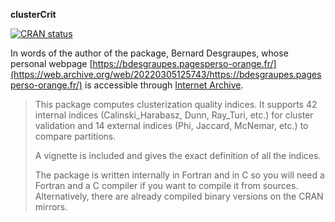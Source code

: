 **clusterCrit**


[![CRAN status](https://badges.cranchecks.info/summary/clusterCrit.svg)](https://cran.r-project.org/web/checks/check_results_clusterCrit.html)

In words of the author of the package, Bernard Desgraupes, whose personal webpage [https://bdesgraupes.pagesperso-orange.fr/](https://web.archive.org/web/20220305125743/https://bdesgraupes.pagesperso-orange.fr/)  is accessible through [Internet Archive](https://web.archive.org/).

> This package computes clusterization quality indices. It supports 42 internal indices (Calinski_Harabasz, Dunn, Ray_Turi, etc.) for cluster validation and 14 external indices (Phi, Jaccard, McNemar, etc.) to compare partitions.
>
> A vignette is included and gives the exact definition of all the indices.
> 
> The package is written internally in Fortran and in C so you will need a Fortran and a C compiler if you want to compile it from sources. Alternatively, there are already compiled binary versions on the CRAN mirrors.

